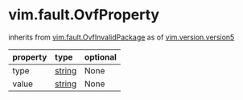 vim.fault.OvfProperty
=====================
inherits from [vim.fault.OvfInvalidPackage](docs/vim.fault.OvfInvalidPackage.md)
as of [vim.version.version5](docs/vim.version.md)

| property | type | optional |
|:---------|:-----|:---------|
| type | [string](string.md "string") | None |
| value | [string](string.md "string") | None |
